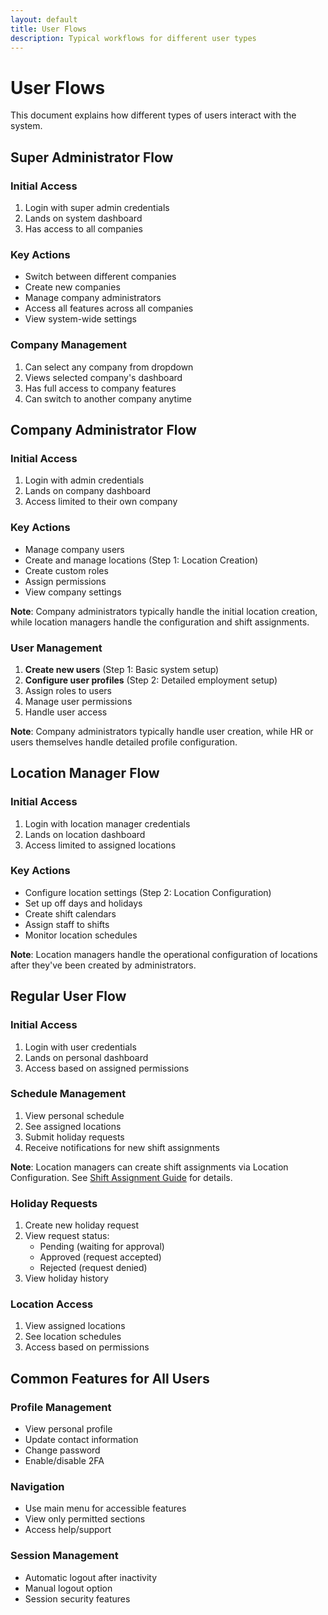```yaml
---
layout: default
title: User Flows
description: Typical workflows for different user types
---
```


# User Flows

This document explains how different types of users interact with the system.

## Super Administrator Flow

### Initial Access

1. Login with super admin credentials
2. Lands on system dashboard
3. Has access to all companies

### Key Actions

- Switch between different companies
- Create new companies
- Manage company administrators
- Access all features across all companies
- View system-wide settings

### Company Management

1. Can select any company from dropdown
2. Views selected company's dashboard
3. Has full access to company features
4. Can switch to another company anytime

## Company Administrator Flow

### Initial Access

1. Login with admin credentials
2. Lands on company dashboard
3. Access limited to their own company

### Key Actions

- Manage company users
- Create and manage locations (Step 1: Location Creation)
- Create custom roles
- Assign permissions
- View company settings

**Note**: Company administrators typically handle the initial location creation, while location managers handle the configuration and shift assignments.

### User Management

1. **Create new users** (Step 1: Basic system setup)
2. **Configure user profiles** (Step 2: Detailed employment setup)
3. Assign roles to users
4. Manage user permissions
5. Handle user access

**Note**: Company administrators typically handle user creation, while HR or users themselves handle detailed profile configuration.

## Location Manager Flow

### Initial Access

1. Login with location manager credentials
2. Lands on location dashboard
3. Access limited to assigned locations

### Key Actions

- Configure location settings (Step 2: Location Configuration)
- Set up off days and holidays
- Create shift calendars
- Assign staff to shifts
- Monitor location schedules

**Note**: Location managers handle the operational configuration of locations after they've been created by administrators.

## Regular User Flow

### Initial Access

1. Login with user credentials
2. Lands on personal dashboard
3. Access based on assigned permissions

### Schedule Management

1. View personal schedule
2. See assigned locations
3. Submit holiday requests
4. Receive notifications for new shift assignments

**Note**: Location managers can create shift assignments via Location Configuration. See [Shift Assignment Guide](shift-assignment-guide.md) for details.

### Holiday Requests

1. Create new holiday request
2. View request status:
   - Pending (waiting for approval)
   - Approved (request accepted)
   - Rejected (request denied)
3. View holiday history

### Location Access

1. View assigned locations
2. See location schedules
3. Access based on permissions

## Common Features for All Users

### Profile Management

- View personal profile
- Update contact information
- Change password
- Enable/disable 2FA

### Navigation

- Use main menu for accessible features
- View only permitted sections
- Access help/support

### Session Management

- Automatic logout after inactivity
- Manual logout option
- Session security features
